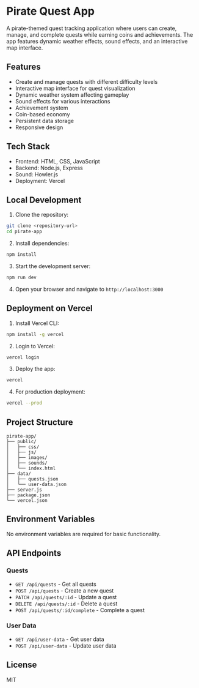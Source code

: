 # Pirate Quest App

A pirate-themed quest tracking application where users can create, manage, and complete quests while earning coins and achievements. The app features dynamic weather effects, sound effects, and an interactive map interface.

## Features

- Create and manage quests with different difficulty levels
- Interactive map interface for quest visualization
- Dynamic weather system affecting gameplay
- Sound effects for various interactions
- Achievement system
- Coin-based economy
- Persistent data storage
- Responsive design

## Tech Stack

- Frontend: HTML, CSS, JavaScript
- Backend: Node.js, Express
- Sound: Howler.js
- Deployment: Vercel

## Local Development

1. Clone the repository:
```bash
git clone <repository-url>
cd pirate-app
```

2. Install dependencies:
```bash
npm install
```

3. Start the development server:
```bash
npm run dev
```

4. Open your browser and navigate to `http://localhost:3000`

## Deployment on Vercel

1. Install Vercel CLI:
```bash
npm install -g vercel
```

2. Login to Vercel:
```bash
vercel login
```

3. Deploy the app:
```bash
vercel
```

4. For production deployment:
```bash
vercel --prod
```

## Project Structure

```
pirate-app/
├── public/
│   ├── css/
│   ├── js/
│   ├── images/
│   ├── sounds/
│   └── index.html
├── data/
│   ├── quests.json
│   └── user-data.json
├── server.js
├── package.json
└── vercel.json
```

## Environment Variables

No environment variables are required for basic functionality.

## API Endpoints

### Quests
- `GET /api/quests` - Get all quests
- `POST /api/quests` - Create a new quest
- `PATCH /api/quests/:id` - Update a quest
- `DELETE /api/quests/:id` - Delete a quest
- `POST /api/quests/:id/complete` - Complete a quest

### User Data
- `GET /api/user-data` - Get user data
- `POST /api/user-data` - Update user data

## License

MIT
